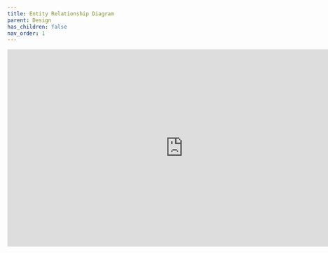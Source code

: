 ```yaml
---
title: Entity Relationship Diagram
parent: Design
has_children: false
nav_order: 1
---
```


  <iframe 
    src="https://viewer.diagrams.net/?tags=%7B%7D&highlight=0000ff&edit=_blank&layers=1&nav=1&title=wineapi-new.drawio#Uhttps%3A%2F%2Fdrive.google.com%2Fuc%3Fid%3D105jGUeeOGiS4_3lJ8Irlg0UJa-RtEUAL%26export%3Ddownload" 
    title="DB stuff"
    style="border: 1px solid rgba(0, 0, 0, 0.1);" width="800" height="450"
    >
 </iframe>